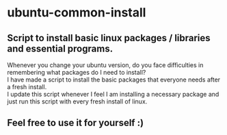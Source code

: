 # ubuntu-common-install
## Script to install basic linux packages / libraries and essential programs.
Whenever you change your ubuntu version, do you face difficulties
in remembering what packages do I need to install?  
I have made a script to install the basic packages that everyone 
needs after a fresh install.  
I update this script whenever I feel I am installing a necessary package and just run this script with every fresh
install of linux.

## Feel free to use it for yourself :)
